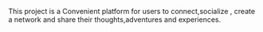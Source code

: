 This project is a Convenient platform for users to connect,socialize , create a network and share their thoughts,adventures and experiences.
